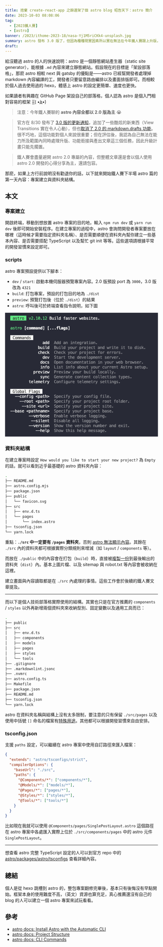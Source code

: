 ```yaml
---
title: 捨棄 create-react-app 之餘還架了個 astro blog 昭告天下：astro 簡介
date: 2023-10-03 08:08:06
tag:
  - [2023鐵人賽]
  - [astro]
banner: /2023/ithome-2023-18/nasa-Yj1M5riCKk4-unsplash.jpg
summary: astro 發布 3.0 版了，但因為種種現實因素所以實在無法在今年鐵人賽跟上升版，本系列還是會以 2.0 版的內容分享為主，敬請見諒。
draft:
---
```


給沒聽過 astro 的人的快速說明：astro 是一個靜態網站產生器（static site generator），能根據 `.md` 內容來建立靜態網站。假設現在的目標是「架設部落格」，那麽 astro 相較 next 與 gatsby 的優點是——astro 已經幫開發者處理掉 markdown 內容編譯的工，開發者只要留意路由編排以及畫面排版即可。而相較於個人過去使用過的 hexo，體感上 astro 的設定更簡單、速度也更快。

如果讀者有興趣在 GitHub Page 架設自己的部落格，個人認為 astro 是個入門相對容易的框架 =͟͟͞͞( •̀д•́)

> 注意：今年鐵人賽聊的 **astro 內容全都以 2.0 版為主** 😭

> 官方在 8/30 發布了 [3.0 版的更新通知](https://astro.build/blog/astro-3/)，追加了一些酷炫的新東西（View Transitions 實在令人心動），但也[取消了 2.0 的 markdown.drafts 功能](https://docs.astro.build/en/guides/upgrade-to/v3/#deprecated-markdowndrafts)。很不巧地，這個功能對個人來說很重要；但在評估後，我認為自己無法在能力所及範圍內同時處理升版、功能銜接與產出文章這三個任務，因此升級計畫只能先擱置。

> 鐵人賽會盡量避開 astro 2.0 專屬的內容，但整體文章還是會以個人使用 astro 2.0 開發的心得分享為主，還請包容。

那麽，如果上方行前說明沒有勸退你的話，以下就來開始鐵人賽下半場 astro 篇的第一天內容：專案建立與資料夾結構。

## 本文

### 專案建立

開啟終端，移動到想放置 astro 專案的目的地，輸入 `npm run dev` 或 `yarn run dev` 後即可開始安裝程序。在建立專案的過程中，astro 會詢問開發者專案要放在哪裡（這時候才需要指定資料夾名稱）、是否需要順便在資料夾內幫你建立一些基本內容、是否需要搭配 TypeScript 以及幫忙 git init 等等。這些選項請根據平常的開發習慣來設定即可。

### scripts

astro 專案預設提供以下腳本：

- `dev` / `start`: 啟動本機伺服器預覽專案內容。2.0 版預設 port 為 `3000`，3.0 版改為 `4321`
- `build`: 打包專案，預設的打包目的地為 `./dist`
- `preview`: 預覽打包後（位於 `./dist`）的結果
- `astro`: 呼叫後可於終端查看指令說明，如下圖

![astro cli](/2023/ithome-2023-18/astro-cli.png)

### 資料夾結構

在建立專案時設定 `How would you like to start your new project?` 為 `Empty` 的話，就可以看到近乎最基礎的 astro 資料夾內容：

```bash
.
├── README.md
├── astro.config.mjs
├── package.json
├── public
│   └── favicon.svg
├── src
│   ├── env.d.ts
│   └── pages
│       └── index.astro
├── tsconfig.json
└── yarn.lock
```

重點：**`./src` 中一定要有 `/pages` 資料夾**，否則 [astro 無法顯示內容](https://docs.astro.build/en/core-concepts/project-structure/#srcpages)。其餘在 `./src` 內的資料夾都可根據實際分類規則來增減（如 `layout` / `components` 等）。

而放在 `./public` 中的內容會在打包（`build`）時，直接被[複製一份](https://docs.astro.build/en/core-concepts/project-structure/#public)到最後輸出的資料夾（`dist`）內。基本上圖片檔、以及 sitemap 與 robot.txt 等內容會被收納在這裡。

建立畫面與內容讀取都是在 `./src` 內處理的事情。這些工作會於後續的鐵人賽文章提及。

---

而以下是個人技術部落格實際使用的結構。其實也只是在官方推薦的 `components` / `styles` 以外再新增兩個資料夾來收納型別、固定變數以及通用工具而已：

```bash
.
├── public
├── src
│   ├── env.d.ts
│   ├── components
│   ├── models
│   ├── pages
│   ├── styles
│   └── tools
├── .gitignore
├── .markdownlint.jsonc
├── .nvmrc
├── astro.config.ts
├── Makefile
├── package.json
├── README.md
├── tsconfig.json
└── yarn.lock
```

astro 在資料夾名稱與結構上沒有太多限制，要注意的只有保留 `./src/pages` 以及使用中括號 `[]` 命名的檔案有[特殊用途](https://docs.astro.build/en/core-concepts/routing/#dynamic-routes)。其他都可以根據開發習慣來自由安排。

### tsconfig.json

支援 `paths` 設定，可以繼續在 astro 專案中使用自訂路徑來匯入檔案：

```json
{
  "extends": "astro/tsconfigs/strict",
  "compilerOptions": {
    "baseUrl": "./src",
    "paths": {
      "@Components/*": ["components/*"],
      "@Models/*": ["models/*"],
      "@Pages/*": ["pages/*"],
      "@Styles/*": ["styles/*"],
      "@Tools/*": ["tools/*"]
    }
  }
}
```

比如現在我就可以使用 `@Components/pages/SinglePostLayout.astro` 這個路徑在 astro 專案中各處匯入實際上位於 `./src/components/pages` 中的 astro 元件 `SinglePostLayout`。

---

想查看 astro 完整 TypeScript 設定的人可以到官方 repo 中的 [astro/packages/astro/tsconfigs](https://github.com/withastro/astro/tree/main/packages/astro/tsconfigs) 查看詳細內容。

## 總結

個人是從 hexo 跳槽到 astro 的，整包專案翻修完畢後，基本只有後悔沒有早點開始。框架本身的使用難度不高，（英文）資源也算充足，真心推薦還沒有自己的 blog 的人可以建立一個 astro 專案來試玩看看。

## 參考

- [astro docs: Install Astro with the Automatic CLI](https://docs.astro.build/en/install/auto/)
- [astro docs: Project Structure](https://docs.astro.build/en/core-concepts/project-structure/)
- [astro docs: CLI Commands](https://docs.astro.build/en/reference/cli-reference/)
